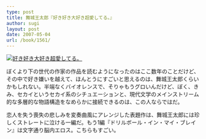 ```yaml
---
type: post
title: 舞城王太郎『好き好き大好き超愛してる。』
author: sugi
layout: post
date: 2007-05-04
url: /book/1561/
---
```

<a href="http://www.amazon.co.jp/exec/obidos/ASIN/4061824945/chezsugi-22/ref=nosim/" onclick="_gaq.push(['_trackEvent', 'outbound-article', 'http://www.amazon.co.jp/exec/obidos/ASIN/4061824945/chezsugi-22/ref=nosim/', '']);" name="amazletlink" target="_blank"><img src="http://i0.wp.com/ec2.images-amazon.com/images/I/41MZTVDN3SL.SL160.jpg?w=660" alt="好き好き大好き超愛してる。" class="alignleft" data-recalc-dims="1" /></a>

ぼくより下の世代の作家の作品を読むようになったのはここ数年のことだけど、その中で好き嫌いを越えて、ほんとうにすごいと思えるのは、舞城王太郎くらいかもしれない。半端なくバイオレンスで、そりゃもうグロいんだけど、ぼく、きみ、セカイというセカイ系のシチュエーションと、現代文学のメインストリーム的な多層的な物語構造をなめらかに接続できるのは、この人ならではだ。

恋人を失う喪失の悲しみを変奏曲風にアレンジした表題作は、舞城王太郎には珍しくストレートに泣ける一編だ。もう1編『ドリルボール・イン・マイ・ブレイン』は文字通り脳内エロス。こちらもすごい。

